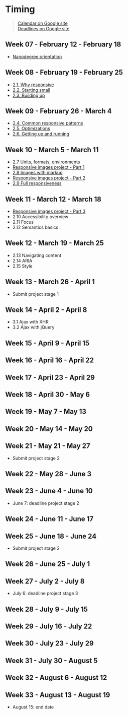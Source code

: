 # Timing

> [Calendar on Google site](https://sites.google.com/knowlabs.com/gdnd2017/calendar)  
> [Deadlines on Google site](https://sites.google.com/knowlabs.com/gdnd2017/deadlines)   

## Week 07 - February 12 - February 18  
- [Nanodegree orientation](https://github.com/yper/MWSND-notes-and-extras/blob/master/1.%20Nanodegree%20orientation/1-nanodegree-orientation.md)

## Week 08 - February 19 - February 25  
- [2.1. Why responsive](https://github.com/yper/MWSND-notes-and-extras/blob/master/2.%20Accessible%20%26%20responsive%20web%20apps/1-why-responsive.md)
- [2.2. Starting small](https://github.com/yper/MWSND-notes-and-extras/blob/master/2.%20Accessible%20%26%20responsive%20web%20apps/2-starting-small.md)
- [2.3. Building up](https://github.com/yper/MWSND-notes-and-extras/blob/master/2.%20Accessible%20%26%20responsive%20web%20apps/3-building-up.md)

## Week 09 - February 26 - March 4
- [2.4. Common responsive patterns](https://github.com/yper/MWSND-notes-and-extras/blob/master/2.%20Accessible%20%26%20responsive%20web%20apps/4-common-responsive-patterns.md)  
- [2.5. Optimizations](https://github.com/yper/MWSND-notes-and-extras/blob/master/2.%20Accessible%20%26%20responsive%20web%20apps/5-optimizations.md)  
- [2.6. Getting up and running](https://github.com/yper/MWSND-notes-and-extras/blob/master/2.%20Accessible%20%26%20responsive%20web%20apps/6-getting-up-and-running.md)     

## Week 10 - March 5 - March 11
- [2.7 Units, formats, environments](https://github.com/yper/MWSND-notes-and-extras/blob/master/2.%20Accessible%20%26%20responsive%20web%20apps/7-units-formats-environments.md)  
- [Responsive images project - Part 1](https://github.com/yper/MWSND-responsive-images-project/tree/98510827d28540b9d134c3ba02e1c91c578310bc)   
- [2.8 Images with markup](https://github.com/yper/MWSND-notes-and-extras/blob/master/2.%20Accessible%20%26%20responsive%20web%20apps/8-images-with-markup.md)  
- [Responsive images project - Part 2](https://github.com/yper/MWSND-responsive-images-project/commit/8198868aaac63a921f707d35715a8ab246352fb3)   
- [2.9 Full responsiveness](https://github.com/yper/MWSND-notes-and-extras/blob/master/2.%20Accessible%20%26%20responsive%20web%20apps/9-full-responsiveness.md)   

## Week 11 - March 12 - March 18
- [Responsive images project - Part 3](https://github.com/yper/MWSND-responsive-images-project/commit/186884a809f104f4dec901d1a5bf3c96de1dd4f6)
- 2.10 Accessibility overview  
- 2.11 Focus
- 2.12 Semantics basics

## Week 12 - March 19 - March 25
- 2.13 Navigating content  
- 2.14 ARIA  
- 2.15 Style   

## Week 13 - March 26 - April 1
- Submit project stage 1

## Week 14 - April 2 - April 8
- 3.1 Ajax with XHR
- 3.2 Ajax with jQuery

## Week 15 - April 9 - April 15

## Week 16 - April 16 - April 22

## Week 17 - April 23 - April 29

## Week 18 - April 30 - May 6

## Week 19 - May 7 - May 13

## Week 20 - May 14 - May 20

## Week 21 - May 21 - May 27
- Submit project stage 2

## Week 22 - May 28 - June 3

## Week 23 - June 4 - June 10
- June 7: deadline project stage 2

## Week 24 - June 11	- June 17

## Week 25 - June 18	- June 24
- Submit project stage 2

## Week 26 - June 25	- July 1

## Week 27 - July 2 - July 8
- July 6: deadline project stage 3

## Week 28 - July 9	- July 15

## Week 29 - July 16	- July 22

## Week 30 - July 23	- July 29

## Week 31 - July 30	- August 5

## Week 32 - August 6 - August 12

## Week 33 - August 13 - August 19
- August 15: end date

